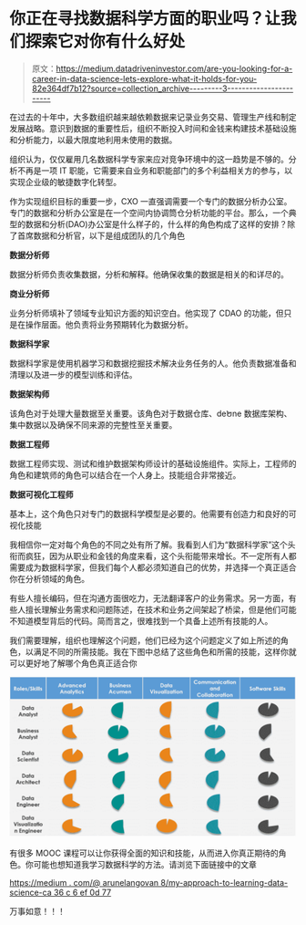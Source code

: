 # 你正在寻找数据科学方面的职业吗？让我们探索它对你有什么好处

> 原文：<https://medium.datadriveninvestor.com/are-you-looking-for-a-career-in-data-science-lets-explore-what-it-holds-for-you-82e364df7b12?source=collection_archive---------3----------------------->

在过去的十年中，大多数组织越来越依赖数据来记录业务交易、管理生产线和制定发展战略。意识到数据的重要性后，组织不断投入时间和金钱来构建技术基础设施和分析能力，以最大限度地利用未使用的数据。

组织认为，仅仅雇用几名数据科学专家来应对竞争环境中的这一趋势是不够的。分析不再是一项 IT 职能，它需要来自业务和职能部门的多个利益相关方的参与，以实现企业级的敏捷数字化转型。

作为实现组织目标的重要一步，CXO 一直强调需要一个专门的数据分析办公室。专门的数据和分析办公室是在一个空间内协调筒仓分析功能的平台。那么，一个典型的数据和分析(DAO)办公室是什么样子的，什么样的角色构成了这样的安排？除了首席数据和分析官，以下是组成团队的几个角色

**数据分析师**

数据分析师负责收集数据，分析和解释。他确保收集的数据是相关的和详尽的。

**商业分析师**

业务分析师填补了领域专业知识方面的知识空白。他实现了 CDAO 的功能，但只是在操作层面。他负责将业务预期转化为数据分析。

**数据科学家**

数据科学家是使用机器学习和数据挖掘技术解决业务任务的人。他负责数据准备和清理以及进一步的模型训练和评估。

**数据架构师**

该角色对于处理大量数据至关重要。该角色对于数据仓库、de២ne 数据库架构、集中数据以及确保不同来源的完整性至关重要。

**数据工程师**

数据工程师实现、测试和维护数据架构师设计的基础设施组件。实际上，工程师的角色和建筑师的角色可以结合在一个人身上。技能组合非常接近。

**数据可视化工程师**

基本上，这个角色只对专门的数据科学模型是必要的。他需要有创造力和良好的可视化技能

我相信你一定对每个角色的不同之处有所了解。我看到人们为“数据科学家”这个头衔而疯狂，因为从职业和金钱的角度来看，这个头衔能带来增长。不一定所有人都需要成为数据科学家，但我们每个人都必须知道自己的优势，并选择一个真正适合你在分析领域的角色。

有些人擅长编码，但在沟通方面很吃力，无法翻译客户的业务需求。另一方面，有些人擅长理解业务需求和问题陈述，在技术和业务之间架起了桥梁，但是他们可能不知道模型背后的代码。简而言之，很难找到一个具备上述所有技能的人。

我们需要理解，组织也理解这个问题，他们已经为这个问题定义了如上所述的角色，以满足不同的所需技能。我在下图中总结了这些角色和所需的技能，这样你就可以更好地了解哪个角色真正适合你

![](img/54e5c08a7a1805b35698ec3fb3e9b282.png)

有很多 MOOC 课程可以让你获得全面的知识和技能，从而进入你真正期待的角色。你可能也想知道我学习数据科学的方法。请浏览下面链接中的文章

[https://medium . com/@ arunelangovan 8/my-approach-to-learning-data-science-ca 36 c 6 ef 0d 77](https://medium.com/@arunelangovan8/my-approach-to-learning-data-science-ca36c6ef0d77)

万事如意！！！